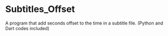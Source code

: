 # Subtitles_Offset

A program that add seconds offset to the time in a subtitle file. (Python and Dart codes included)
